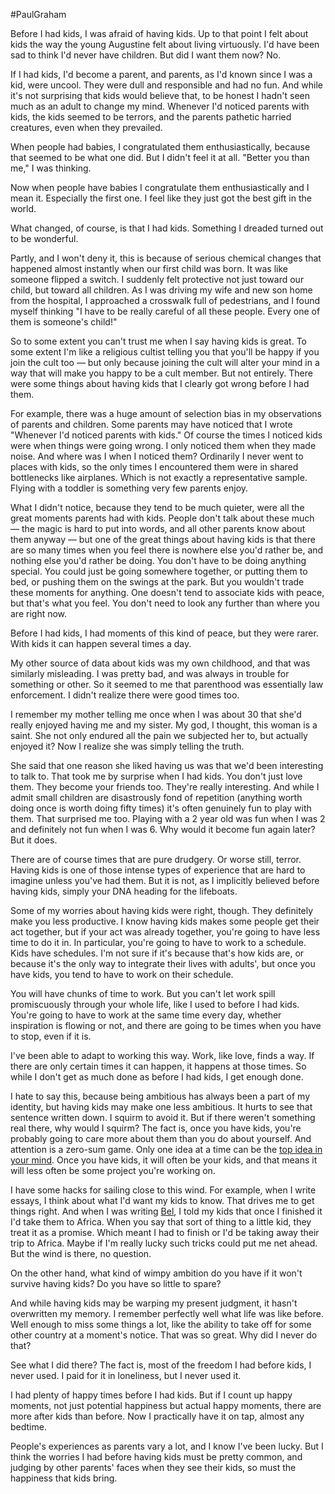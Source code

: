 #PaulGraham

Before I had kids, I was afraid of having kids. Up to that point I felt about kids the way the young Augustine felt about living virtuously. I'd have been sad to think I'd never have children. But did I want them now? No.

If I had kids, I'd become a parent, and parents, as I'd known since I was a kid, were uncool. They were dull and responsible and had no fun. And while it's not surprising that kids would believe that, to be honest I hadn't seen much as an adult to change my mind. Whenever I'd noticed parents with kids, the kids seemed to be terrors, and the parents pathetic harried creatures, even when they prevailed.

When people had babies, I congratulated them enthusiastically, because that seemed to be what one did. But I didn't feel it at all. "Better you than me," I was thinking.

Now when people have babies I congratulate them enthusiastically and I mean it. Especially the first one. I feel like they just got the best gift in the world.

What changed, of course, is that I had kids. Something I dreaded turned out to be wonderful.

Partly, and I won't deny it, this is because of serious chemical changes that happened almost instantly when our first child was born. It was like someone flipped a switch. I suddenly felt protective not just toward our child, but toward all children. As I was driving my wife and new son home from the hospital, I approached a crosswalk full of pedestrians, and I found myself thinking "I have to be really careful of all these people. Every one of them is someone's child!"

So to some extent you can't trust me when I say having kids is great. To some extent I'm like a religious cultist telling you that you'll be happy if you join the cult too — but only because joining the cult will alter your mind in a way that will make you happy to be a cult member. But not entirely. There were some things about having kids that I clearly got wrong before I had them.

For example, there was a huge amount of selection bias in my observations of parents and children. Some parents may have noticed that I wrote "Whenever I'd noticed parents with kids." Of course the times I noticed kids were when things were going wrong. I only noticed them when they made noise. And where was I when I noticed them? Ordinarily I never went to places with kids, so the only times I encountered them were in shared bottlenecks like airplanes. Which is not exactly a representative sample. Flying with a toddler is something very few parents enjoy.

What I didn't notice, because they tend to be much quieter, were all the great moments parents had with kids. People don't talk about these much — the magic is hard to put into words, and all other parents know about them anyway — but one of the great things about having kids is that there are so many times when you feel there is nowhere else you'd rather be, and nothing else you'd rather be doing. You don't have to be doing anything special. You could just be going somewhere together, or putting them to bed, or pushing them on the swings at the park. But you wouldn't trade these moments for anything. One doesn't tend to associate kids with peace, but that's what you feel. You don't need to look any further than where you are right now.

Before I had kids, I had moments of this kind of peace, but they were rarer. With kids it can happen several times a day.

My other source of data about kids was my own childhood, and that was similarly misleading. I was pretty bad, and was always in trouble for something or other. So it seemed to me that parenthood was essentially law enforcement. I didn't realize there were good times too.

I remember my mother telling me once when I was about 30 that she'd really enjoyed having me and my sister. My god, I thought, this woman is a saint. She not only endured all the pain we subjected her to, but actually enjoyed it? Now I realize she was simply telling the truth.

She said that one reason she liked having us was that we'd been interesting to talk to. That took me by surprise when I had kids. You don't just love them. They become your friends too. They're really interesting. And while I admit small children are disastrously fond of repetition (anything worth doing once is worth doing fifty times) it's often genuinely fun to play with them. That surprised me too. Playing with a 2 year old was fun when I was 2 and definitely not fun when I was 6. Why would it become fun again later? But it does.

There are of course times that are pure drudgery. Or worse still, terror. Having kids is one of those intense types of experience that are hard to imagine unless you've had them. But it is not, as I implicitly believed before having kids, simply your DNA heading for the lifeboats.

Some of my worries about having kids were right, though. They definitely make you less productive. I know having kids makes some people get their act together, but if your act was already together, you're going to have less time to do it in. In particular, you're going to have to work to a schedule. Kids have schedules. I'm not sure if it's because that's how kids are, or because it's the only way to integrate their lives with adults', but once you have kids, you tend to have to work on their schedule.

You will have chunks of time to work. But you can't let work spill promiscuously through your whole life, like I used to before I had kids. You're going to have to work at the same time every day, whether inspiration is flowing or not, and there are going to be times when you have to stop, even if it is.

I've been able to adapt to working this way. Work, like love, finds a way. If there are only certain times it can happen, it happens at those times. So while I don't get as much done as before I had kids, I get enough done.

I hate to say this, because being ambitious has always been a part of my identity, but having kids may make one less ambitious. It hurts to see that sentence written down. I squirm to avoid it. But if there weren't something real there, why would I squirm? The fact is, once you have kids, you're probably going to care more about them than you do about yourself. And attention is a zero-sum game. Only one idea at a time can be the [top idea in your mind](http://paulgraham.com/top.html). Once you have kids, it will often be your kids, and that means it will less often be some project you're working on.

I have some hacks for sailing close to this wind. For example, when I write essays, I think about what I'd want my kids to know. That drives me to get things right. And when I was writing [Bel](http://paulgraham.com/bel.html), I told my kids that once I finished it I'd take them to Africa. When you say that sort of thing to a little kid, they treat it as a promise. Which meant I had to finish or I'd be taking away their trip to Africa. Maybe if I'm really lucky such tricks could put me net ahead. But the wind is there, no question.

On the other hand, what kind of wimpy ambition do you have if it won't survive having kids? Do you have so little to spare?

And while having kids may be warping my present judgment, it hasn't overwritten my memory. I remember perfectly well what life was like before. Well enough to miss some things a lot, like the ability to take off for some other country at a moment's notice. That was so great. Why did I never do that?

See what I did there? The fact is, most of the freedom I had before kids, I never used. I paid for it in loneliness, but I never used it.

I had plenty of happy times before I had kids. But if I count up happy moments, not just potential happiness but actual happy moments, there are more after kids than before. Now I practically have it on tap, almost any bedtime.

People's experiences as parents vary a lot, and I know I've been lucky. But I think the worries I had before having kids must be pretty common, and judging by other parents' faces when they see their kids, so must the happiness that kids bring.


